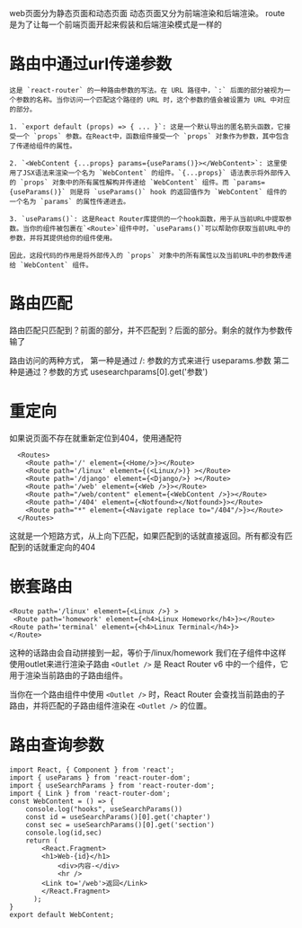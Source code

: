 web页面分为静态页面和动态页面
动态页面又分为前端渲染和后端渲染。
route是为了让每一个前端页面开起来假装和后端渲染模式是一样的

# 路由中通过url传递参数
```
这是 `react-router` 的一种路由参数的写法。在 URL 路径中，`:` 后面的部分被视为一个参数的名称。当你访问一个匹配这个路径的 URL 时，这个参数的值会被设置为 URL 中对应的部分。
```

```
1. `export default (props) => { ... }`: 这是一个默认导出的匿名箭头函数，它接受一个 `props` 参数。在React中，函数组件接受一个 `props` 对象作为参数，其中包含了传递给组件的属性。
    
2. `<WebContent {...props} params={useParams()}></WebContent>`: 这里使用了JSX语法来渲染一个名为 `WebContent` 的组件。`{...props}` 语法表示将外部传入的 `props` 对象中的所有属性解构并传递给 `WebContent` 组件。而 `params={useParams()}` 则是将 `useParams()` hook 的返回值作为 `WebContent` 组件的一个名为 `params` 的属性传递进去。
    
3. `useParams()`: 这是React Router库提供的一个hook函数，用于从当前URL中提取参数。当你的组件被包裹在`<Route>`组件中时，`useParams()`可以帮助你获取当前URL中的参数，并将其提供给你的组件使用。
    
因此，这段代码的作用是将外部传入的 `props` 对象中的所有属性以及当前URL中的参数传递给 `WebContent` 组件。
```

# 路由匹配
路由匹配只匹配到？前面的部分，并不匹配到？后面的部分。剩余的就作为参数传输了

路由访问的两种方式，
第一种是通过 /: 参数的方式来进行 useparams.参数
第二种是通过？参数的方式  usesearchparams[0].get('参数')

# 重定向
如果说页面不存在就重新定位到404，使用通配符
```
  <Routes>
	<Route path='/' element={<Home/>}></Route>
	<Route path='/linux' element={(<Linux/>)} ></Route>
	<Route path='/django' element={<Django/>} ></Route>
	<Route path='/web' element={<Web />}></Route>
	<Route path="/web/content" element={<WebContent />}></Route>
    <Route path='/404' element={<Notfound></Notfound>}></Route>
	<Route path="*" element={<Navigate replace to="/404"/>}></Route>
  </Routes>
```
这就是一个短路方式，从上向下匹配，如果匹配到的话就直接返回。所有都没有匹配到的话就重定向的404

# 嵌套路由
```
<Route path='/linux' element={<Linux />} >
 <Route path='homework' element={<h4>Linux Homework</h4>}></Route>
<Route path='terminal' element={<h4>Linux Terminal</h4>}>
</Route>
```
这种的话路由会自动拼接到一起，等价于/linux/homework
我们在子组件中这样使用outlet来进行渲染子路由
`<Outlet />` 是 React Router v6 中的一个组件，它用于渲染当前路由的子路由组件。

当你在一个路由组件中使用 `<Outlet />` 时，React Router 会查找当前路由的子路由，并将匹配的子路由组件渲染在 `<Outlet />` 的位置。

# 路由查询参数
```
import React, { Component } from 'react';
import { useParams } from 'react-router-dom';
import { useSearchParams } from 'react-router-dom';
import { Link } from 'react-router-dom';
const WebContent = () => {
    console.log("hooks", useSearchParams())
    const id = useSearchParams()[0].get('chapter')
    const sec = useSearchParams()[0].get('section')
    console.log(id,sec)
    return (
        <React.Fragment>
        <h1>Web-{id}</h1>
            <div>内容-</div>
            <hr />
        <Link to='/web'>返回</Link>
        </React.Fragment>
      );
}
export default WebContent;
```